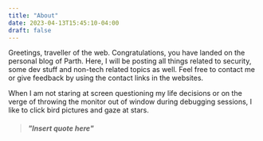 ```yaml
---
title: "About"
date: 2023-04-13T15:45:10-04:00
draft: false
---
```


Greetings, traveller of the web. Congratulations, you have landed on the personal blog of Parth. Here, I will be posting
all things related to security, some dev stuff and non-tech related topics as well. Feel free to contact me or give feedback
by using the contact links in the websites. 

When I am not staring at screen questioning my life decisions or on the verge of throwing the monitor out 
of window during debugging sessions, I like to click bird pictures and gaze at stars.


>##### __"Insert quote here"__ 